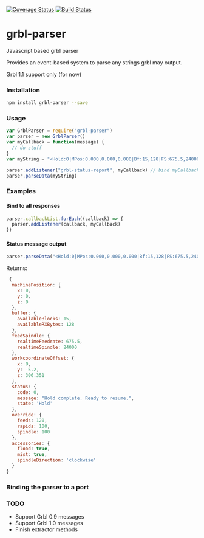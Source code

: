 [![Coverage Status](https://coveralls.io/repos/github/Crazyglue/node-grbl-parser/badge.svg?branch=master)](https://coveralls.io/github/Crazyglue/node-grbl-parser?branch=master) [![Build Status](https://travis-ci.org/Crazyglue/node-grbl-parser.svg?branch=master)](https://travis-ci.org/Crazyglue/node-grbl-parser)

# grbl-parser
Javascript based grbl parser

Provides an event-based system to parse any strings grbl may output.

Grbl 1.1 support only (for now)

### Installation

```bash
npm install grbl-parser --save
```

### Usage

```javascript
var GrblParser = require("grbl-parser")
var parser = new GrblParser()
var myCallback = function(message) {
  // do stuff
}
var myString = "<Hold:0|MPos:0.000,0.000,0.000|Bf:15,128|FS:675.5,24000|Ov:120,100,100|WCO:0.000,-5.200,306.351|A:SFM>"

parser.addListener("grbl-status-report", myCallback) // bind myCallback to grbl status reports
parser.parseData(myString)
```

### Examples

#### Bind to all responses

```javascript
parser.callbackList.forEach((callback) => {
  parser.addListener(callback, myCallback)
})
```

#### Status message output

```javascript
parser.parseData("<Hold:0|MPos:0.000,0.000,0.000|Bf:15,128|FS:675.5,24000|Ov:120,100,100|WCO:0.000,-5.200,306.351|A:SFM>")
```

Returns:

```javascript
 {
  machinePosition: {
    x: 0,
    y: 0,
    z: 0
  },
  buffer: {
    availableBlocks: 15,
    availableRXBytes: 128
  },
  feedSpindle: {
    realtimeFeedrate: 675.5,
    realtimeSpindle: 24000
  },
  workcoordinateOffset: {
    x: 0,
    y: -5.2,
    z: 306.351
  },
  status: {
    code: 0,
    message: "Hold complete. Ready to resume.",
    state: 'Hold'
  },
  override: {
    feeds: 120,
    rapids: 100,
    spindle: 100
  },
  accessories: {
    flood: true,
    mist: true,
    spindleDirection: 'clockwise'
  }
}
```

### Binding the parser to a port

### TODO

- Support Grbl 0.9 messages
- Support Grbl 1.0 messages
- Finish extractor methods
